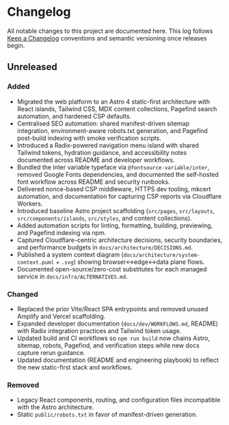 # Changelog

All notable changes to this project are documented here. This log follows
[Keep a Changelog](https://keepachangelog.com/en/1.1.0/) conventions and
semantic versioning once releases begin.

## Unreleased

### Added

- Migrated the web platform to an Astro 4 static-first architecture with React
  islands, Tailwind CSS, MDX content collections, Pagefind search automation, and
  hardened CSP defaults.
- Centralised SEO automation: shared manifest-driven sitemap integration,
  environment-aware robots.txt generation, and Pagefind post-build indexing with
  smoke verification scripts.
- Introduced a Radix-powered navigation menu island with shared Tailwind tokens,
  hydration guidance, and accessibility notes documented across README and
  developer workflows.
- Bundled the Inter variable typeface via `@fontsource-variable/inter`, removed
  Google Fonts dependencies, and documented the self-hosted font workflow across
  README and security runbooks.
- Delivered nonce-based CSP middleware, HTTPS dev tooling, mkcert automation,
  and documentation for capturing CSP reports via Cloudflare Workers.
- Introduced baseline Astro project scaffolding (`src/pages`, `src/layouts`,
  `src/components/islands`, `src/styles`, and content collections).
- Added automation scripts for linting, formatting, building, previewing, and
  Pagefind indexing via npm.
- Captured Cloudflare-centric architecture decisions, security boundaries, and performance budgets in `docs/architecture/DECISIONS.md`.
- Published a system context diagram (`docs/architecture/system-context.puml` + `.svg`) showing browser↔edge↔data plane flows.
- Documented open-source/zero-cost substitutes for each managed service in `docs/infra/ALTERNATIVES.md`.

### Changed

- Replaced the prior Vite/React SPA entrypoints and removed unused Amplify and
  Vercel scaffolding.
- Expanded developer documentation (`docs/dev/WORKFLOWS.md`, README) with Radix
  integration practices and Tailwind token usage.
- Updated build and CI workflows so `npm run build` now chains Astro, sitemap,
  robots, Pagefind, and verification steps while new docs capture rerun guidance.
- Updated documentation (README and engineering playbook) to reflect the new
  static-first stack and workflows.

### Removed

- Legacy React components, routing, and configuration files incompatible with the
  Astro architecture.
- Static `public/robots.txt` in favor of manifest-driven generation.
